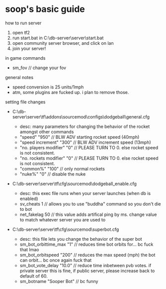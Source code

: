 soop's basic guide
=====================================================
how to run server
1) open tf2
2) run start.bat in C:\db-server\server\start.bat
3) open community server browser, and click on lan
4) join your server!

in game commands
- sm_fov // change your fov

general notes
- speed conversion is 25 units/1mph
- atm, some plugins are fucked up. i plan to remove those.

setting file changes
- C:\db-server\server\tf\addons\sourcemod\configs\dodgeball\general.cfg
	- desc: many parameters for changing the behavior of the rocket amongst other commands
	- "speed"                  "950"    // BLW ADV starting rocket speed (40mph)
    - "speed increment"        "300"    // BLW ADV increment speed (13mph)
	- "no. players modifier"   "0"      // PLEASE TURN TO 0. else rocket speed is not consistent.
    - "no. rockets modifier"   "0"      // PLEASE TURN TO 0. else rocket speed is not consistent.
	- "common%"                "100"    // only normal rockets
    - "nuke%"                  "0"      // disable the nuke

- C:\db-server\server\tf\cfg\sourcemod\dodgeball_enable.cfg
	- desc: this exec file runs when your server launches (when db is enabled)
	- sv_cheats 1	                    // allows you to use "buddha" command so you don't die to bot
	- net_fakelag 50                    // this value adds artifical ping by ms. change value to match whatever server you are used to

- C:\db-server\server\tf\cfg\sourcemod\superbot.cfg
	- desc: this file lets you change the behavior of the super bot
	- sm_bot_orbittime_max "1"          // reduces time bot orbits for... bc fuck that lmao
	- sm_bot_orbitspeed "200"           // reduces the max speed (mph) the bot can orbit... bc once again fuck that 
	- sm_bot_vote_delay "10.0"          // reduce time inbetween pvb votes. if private server this is fine, if public server, please increase back to default of 60.
	- sm_botname "Sooper Bot"           // bc funny